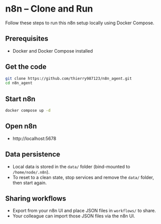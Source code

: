 # n8n – Clone and Run

Follow these steps to run this n8n setup locally using Docker Compose.

## Prerequisites
- Docker and Docker Compose installed

## Get the code
```bash
git clone https://github.com/thierry987123/n8n_agent.git
cd n8n_agent
```

## Start n8n
```bash
docker compose up -d
```

## Open n8n
- http://localhost:5678

## Data persistence
- Local data is stored in the `data/` folder (bind-mounted to `/home/node/.n8n`).
- To reset to a clean state, stop services and remove the `data/` folder, then start again.

## Sharing workflows
- Export from your n8n UI and place JSON files in `workflows/` to share.
- Your colleague can import those JSON files via the n8n UI.
